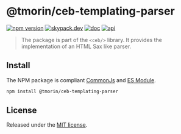 # @tmorin/ceb-templating-parser

[![npm version](https://badge.fury.io/js/%40tmorin%2Fceb-templating-parser.svg)](https://badge.fury.io/js/%40tmorin%2Fceb-templating-parser)
[![skypack.dev](https://img.shields.io/badge/-skypack.dev-blueviolet.svg)](https://www.skypack.dev/view/@tmorin/ceb-messaging-templating-parser)
[![doc](https://img.shields.io/badge/-doc-informational.svg)](https://tmorin.github.io/ceb)
[![api](https://img.shields.io/badge/-api-informational.svg)](https://tmorin.github.io/ceb/api/modules/_tmorin_ceb_templating_parser.html)

> The package is part of the `<ceb/>` library.
> It provides the implementation of an HTML Sax like parser.

## Install

The NPM package is compliant [CommonJs](https://flaviocopes.com/commonjs) and [ES Module](https://flaviocopes.com/es-modules).

```bash
npm install @tmorin/ceb-templating-parser
```

## License

Released under the [MIT license].

[Custom Elements (v1)]: https://html.spec.whatwg.org/multipage/custom-elements.html
[MIT license]: http://opensource.org/licenses/MIT

